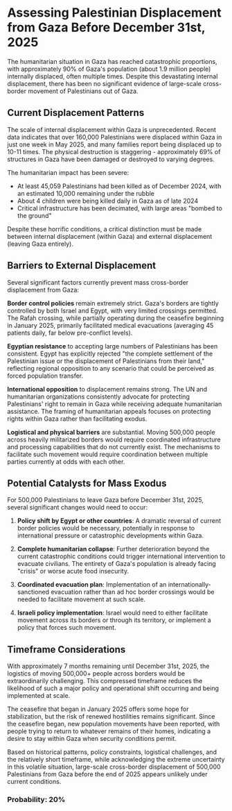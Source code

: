 # Assessing Palestinian Displacement from Gaza Before December 31st, 2025

The humanitarian situation in Gaza has reached catastrophic proportions, with approximately 90% of Gaza's population (about 1.9 million people) internally displaced, often multiple times. Despite this devastating internal displacement, there has been no significant evidence of large-scale cross-border movement of Palestinians out of Gaza.

## Current Displacement Patterns

The scale of internal displacement within Gaza is unprecedented. Recent data indicates that over 160,000 Palestinians were displaced within Gaza in just one week in May 2025, and many families report being displaced up to 10-11 times. The physical destruction is staggering - approximately 69% of structures in Gaza have been damaged or destroyed to varying degrees.

The humanitarian impact has been severe:
- At least 45,059 Palestinians had been killed as of December 2024, with an estimated 10,000 remaining under the rubble
- About 4 children were being killed daily in Gaza as of late 2024
- Critical infrastructure has been decimated, with large areas "bombed to the ground"

Despite these horrific conditions, a critical distinction must be made between internal displacement (within Gaza) and external displacement (leaving Gaza entirely).

## Barriers to External Displacement

Several significant factors currently prevent mass cross-border displacement from Gaza:

**Border control policies** remain extremely strict. Gaza's borders are tightly controlled by both Israel and Egypt, with very limited crossings permitted. The Rafah crossing, while partially operating during the ceasefire beginning in January 2025, primarily facilitated medical evacuations (averaging 45 patients daily, far below pre-conflict levels).

**Egyptian resistance** to accepting large numbers of Palestinians has been consistent. Egypt has explicitly rejected "the complete settlement of the Palestinian issue or the displacement of Palestinians from their land," reflecting regional opposition to any scenario that could be perceived as forced population transfer.

**International opposition** to displacement remains strong. The UN and humanitarian organizations consistently advocate for protecting Palestinians' right to remain in Gaza while receiving adequate humanitarian assistance. The framing of humanitarian appeals focuses on protecting rights within Gaza rather than facilitating exodus.

**Logistical and physical barriers** are substantial. Moving 500,000 people across heavily militarized borders would require coordinated infrastructure and processing capabilities that do not currently exist. The mechanisms to facilitate such movement would require coordination between multiple parties currently at odds with each other.

## Potential Catalysts for Mass Exodus

For 500,000 Palestinians to leave Gaza before December 31st, 2025, several significant changes would need to occur:

1. **Policy shift by Egypt or other countries**: A dramatic reversal of current border policies would be necessary, potentially in response to international pressure or catastrophic developments within Gaza.

2. **Complete humanitarian collapse**: Further deterioration beyond the current catastrophic conditions could trigger international intervention to evacuate civilians. The entirety of Gaza's population is already facing "crisis" or worse acute food insecurity.

3. **Coordinated evacuation plan**: Implementation of an internationally-sanctioned evacuation rather than ad hoc border crossings would be needed to facilitate movement at such scale.

4. **Israeli policy implementation**: Israel would need to either facilitate movement across its borders or through its territory, or implement a policy that forces such movement.

## Timeframe Considerations

With approximately 7 months remaining until December 31st, 2025, the logistics of moving 500,000+ people across borders would be extraordinarily challenging. This compressed timeframe reduces the likelihood of such a major policy and operational shift occurring and being implemented at scale.

The ceasefire that began in January 2025 offers some hope for stabilization, but the risk of renewed hostilities remains significant. Since the ceasefire began, new population movements have been reported, with people trying to return to whatever remains of their homes, indicating a desire to stay within Gaza when security conditions permit.

Based on historical patterns, policy constraints, logistical challenges, and the relatively short timeframe, while acknowledging the extreme uncertainty in this volatile situation, large-scale cross-border displacement of 500,000 Palestinians from Gaza before the end of 2025 appears unlikely under current conditions.

### Probability: 20%
